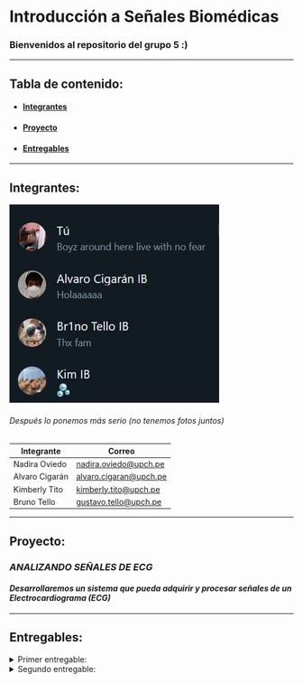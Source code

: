 # Introducción a Señales Biomédicas
### <a name="bienvenida"></a>Bienvenidos al repositorio del grupo 5 :)
---

## Tabla de contenido:
* #### [**Integrantes**](#integrantes)
* #### [**Proyecto**](#proyecto)
* #### [**Entregables**](#entregables)

---
## <a name="integrantes"></a>Integrantes:
![img](Software/wsp.png)
###### Después lo ponemos más serio (no tenemos fotos juntos)
| **Integrante** | **Correo**|
| ---------| ----------|
| Nadira Oviedo | nadira.oviedo@upch.pe |
| Alvaro Cigarán | alvaro.cigaran@upch.pe |
| Kimberly Tito | kimberly.tito@upch.pe |
| Bruno Tello | gustavo.tello@upch.pe |
  
---
## <a name="proyecto"></a>Proyecto:
### *ANALIZANDO SEÑALES DE ECG*
#### *Desarrollaremos un sistema que pueda adquirir y procesar señales de un Electrocardiograma (ECG)*
---

## <a name="entregables"></a>Entregables:
<details>
<summary> <a name="entregables"></a> Primer entregable:</summary>
  - info
</details>

<details>
<summary> <a name="entregables"></a> Segundo entregable:</summary>
  - info
</details>
